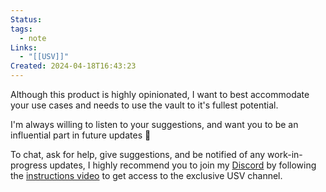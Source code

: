```yaml
---
Status: 
tags:
  - note
Links:
  - "[[USV]]"
Created: 2024-04-18T16:43:23
---
```

Although this product is highly opinionated, I want to best accommodate your use cases and needs to use the vault to it's fullest potential.

I'm always willing to listen to your suggestions, and want you to be an influential part in future updates 🤩

To chat, ask for help, give suggestions, and be notified of any work-in-progress updates, I highly recommend you to join my [Discord](https://discord.com/invite/aQgbyj522e) by following the [instructions video](https://youtu.be/bvkmB61O7VY) to get access to the exclusive USV channel.
